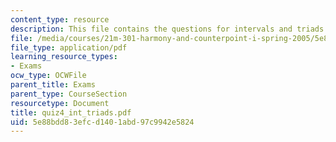 ```yaml
---
content_type: resource
description: This file contains the questions for intervals and triads.
file: /media/courses/21m-301-harmony-and-counterpoint-i-spring-2005/5e88bdd83efcd1401abd97c9942e5824_quiz4_int_triads.pdf
file_type: application/pdf
learning_resource_types:
- Exams
ocw_type: OCWFile
parent_title: Exams
parent_type: CourseSection
resourcetype: Document
title: quiz4_int_triads.pdf
uid: 5e88bdd8-3efc-d140-1abd-97c9942e5824
---
```


